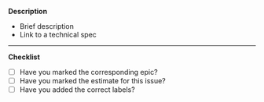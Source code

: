 __Description__

- Brief description
- Link to a technical spec

---

__Checklist__

- [ ] Have you marked the corresponding epic?
- [ ] Have you marked the estimate for this issue?
- [ ] Have you added the correct labels?
